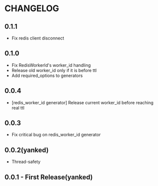 # CHANGELOG

## 0.1.1

  * Fix redis client disconnect

## 0.1.0

  * Fix RedisWorkerId's worker_id handling
  * Release old worker_id only if it is before ttl
  * Add required_options to generators

## 0.0.4

  * [redis_worker_id generator] Release current worker_id before reaching real ttl

## 0.0.3

  * Fix critical bug on redis_worker_id generator

## 0.0.2(yanked)

  * Thread-safety

## 0.0.1 - First Release(yanked)
